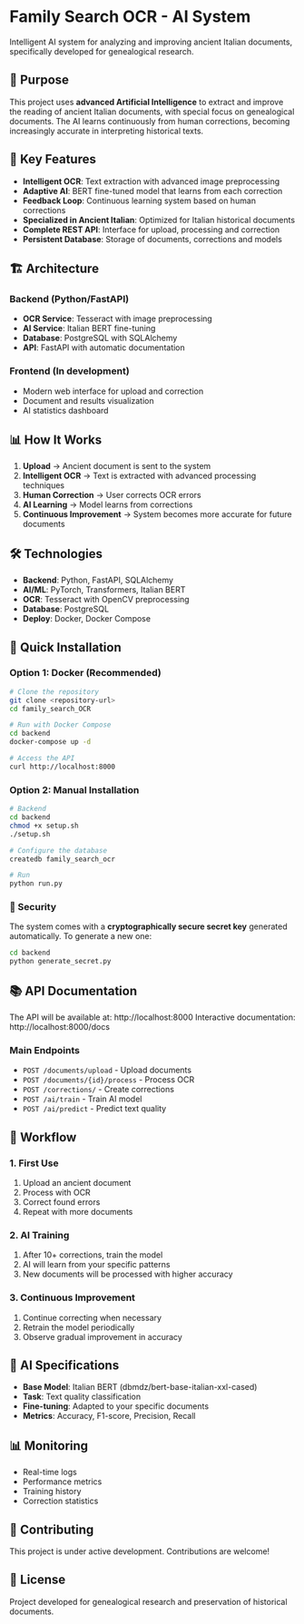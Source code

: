 # Family Search OCR - AI System

Intelligent AI system for analyzing and improving ancient Italian documents, specifically developed for genealogical research.

## 🎯 Purpose

This project uses **advanced Artificial Intelligence** to extract and improve the reading of ancient Italian documents, with special focus on genealogical documents. The AI learns continuously from human corrections, becoming increasingly accurate in interpreting historical texts.

## 🚀 Key Features

- **Intelligent OCR**: Text extraction with advanced image preprocessing
- **Adaptive AI**: BERT fine-tuned model that learns from each correction
- **Feedback Loop**: Continuous learning system based on human corrections
- **Specialized in Ancient Italian**: Optimized for Italian historical documents
- **Complete REST API**: Interface for upload, processing and correction
- **Persistent Database**: Storage of documents, corrections and models

## 🏗️ Architecture

### Backend (Python/FastAPI)
- **OCR Service**: Tesseract with image preprocessing
- **AI Service**: Italian BERT fine-tuning
- **Database**: PostgreSQL with SQLAlchemy
- **API**: FastAPI with automatic documentation

### Frontend (In development)
- Modern web interface for upload and correction
- Document and results visualization
- AI statistics dashboard

## 📊 How It Works

1. **Upload** → Ancient document is sent to the system
2. **Intelligent OCR** → Text is extracted with advanced processing techniques
3. **Human Correction** → User corrects OCR errors
4. **AI Learning** → Model learns from corrections
5. **Continuous Improvement** → System becomes more accurate for future documents

## 🛠️ Technologies

- **Backend**: Python, FastAPI, SQLAlchemy
- **AI/ML**: PyTorch, Transformers, Italian BERT
- **OCR**: Tesseract with OpenCV preprocessing
- **Database**: PostgreSQL
- **Deploy**: Docker, Docker Compose

## 🚀 Quick Installation

### Option 1: Docker (Recommended)

```bash
# Clone the repository
git clone <repository-url>
cd family_search_OCR

# Run with Docker Compose
cd backend
docker-compose up -d

# Access the API
curl http://localhost:8000
```

### Option 2: Manual Installation

```bash
# Backend
cd backend
chmod +x setup.sh
./setup.sh

# Configure the database
createdb family_search_ocr

# Run
python run.py
```

### 🔐 Security

The system comes with a **cryptographically secure secret key** generated automatically. To generate a new one:

```bash
cd backend
python generate_secret.py
```

## 📚 API Documentation

The API will be available at: http://localhost:8000
Interactive documentation: http://localhost:8000/docs

### Main Endpoints

- `POST /documents/upload` - Upload documents
- `POST /documents/{id}/process` - Process OCR
- `POST /corrections/` - Create corrections
- `POST /ai/train` - Train AI model
- `POST /ai/predict` - Predict text quality

## 🔄 Workflow

### 1. First Use
1. Upload an ancient document
2. Process with OCR
3. Correct found errors
4. Repeat with more documents

### 2. AI Training
1. After 10+ corrections, train the model
2. AI will learn from your specific patterns
3. New documents will be processed with higher accuracy

### 3. Continuous Improvement
1. Continue correcting when necessary
2. Retrain the model periodically
3. Observe gradual improvement in accuracy

## 🧠 AI Specifications

- **Base Model**: Italian BERT (dbmdz/bert-base-italian-xxl-cased)
- **Task**: Text quality classification
- **Fine-tuning**: Adapted to your specific documents
- **Metrics**: Accuracy, F1-score, Precision, Recall

## 📊 Monitoring

- Real-time logs
- Performance metrics
- Training history
- Correction statistics

## 🤝 Contributing

This project is under active development. Contributions are welcome!

## 📝 License

Project developed for genealogical research and preservation of historical documents. 